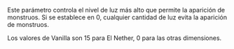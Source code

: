 Este parámetro controla el nivel de luz más alto que permite la aparición de monstruos. Si se establece en 0, cualquier
cantidad de luz evita la aparición de monstruos.

Los valores de Vanilla son 15 para El Nether, 0 para las otras dimensiones.
